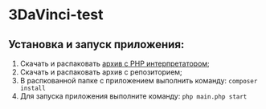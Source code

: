 # 3DaVinci-test

## Установка и запуск приложения:

1. Скачать и распаковать [архив с PHP интерпретатором](https://windows.php.net/download/);
2. Скачать и распаковать архив с репозиторием;
3. В распкованной папке с приложением выполнить команду:
     `composer install`
4. Для запуска приложения выполните команду:
     `php main.php start`